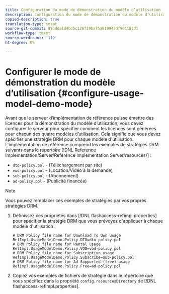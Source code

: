```yaml
---
title: Configuration du mode de démonstration du modèle d’utilisation
description: Configuration du mode de démonstration du modèle d’utilisation
copied-description: true
translation-type: tm+mt
source-git-commit: 89bdda1d4bd5c126f19ba75a819942df901183d1
workflow-type: tm+mt
source-wordcount: '119'
ht-degree: 0%

---
```



# Configurer le mode de démonstration du modèle d’utilisation {#configure-usage-model-demo-mode}

Avant que le serveur d’implémentation de référence puisse émettre des licences pour la démonstration du modèle d’utilisation, vous devez configurer le serveur pour spécifier comment les licences sont générées pour chacun des quatre modèles d’utilisation. Cela signifie que vous devez spécifier une stratégie DRM pour chaque modèle d&#39;utilisation. L&#39;implémentation de référence comprend les exemples de stratégies DRM suivants dans le répertoire [!DNL Reference Implementation/Server/Reference Implementation Server/resources/] :

* `dto-policy.pol` - (Téléchargement par site)
* `vod-policy.pol` - (Location/Vidéo à la demande)
* `sub-policy.pol` - (Abonnement)
* `ad-policy.pol` - (Publicité financée)

>[!NOTE]
>
>Vous pouvez remplacer ces exemples de stratégies par vos propres stratégies DRM.

1. Définissez ces propriétés dans [!DNL flashaccess-refimpl.properties] pour spécifier la stratégie DRM que vous prévoyez d&#39;appliquer à chaque modèle d&#39;utilisation :

   ```
   # DRM Policy file name for Download To Own usage 
   RefImpl.UsageModelDemo.Policy.DTO=dto-policy.pol 
   # DRM Policy file name for Rental usage 
   RefImpl.UsageModelDemo.Policy.VOD=vod-policy.pol 
   # DRM Policy file name for Subscription usage 
   RefImpl.UsageModelDemo.Policy.Subscribe=sub-policy.pol 
   # DRM Policy file name for Ad Supported (free) usage 
   RefImpl.UsageModelDemo.Policy.Free=ad-policy.pol
   ```

1. Copiez vos exemples de fichiers de stratégie dans le répertoire que vous spécifiez dans la propriété `config.resourcesDirectory` de [!DNL flashaccess-refimpl.properties].
